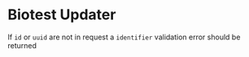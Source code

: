# Biotest Updater

If `id` or `uuid` are not in request a `identifier` validation error should be returned
